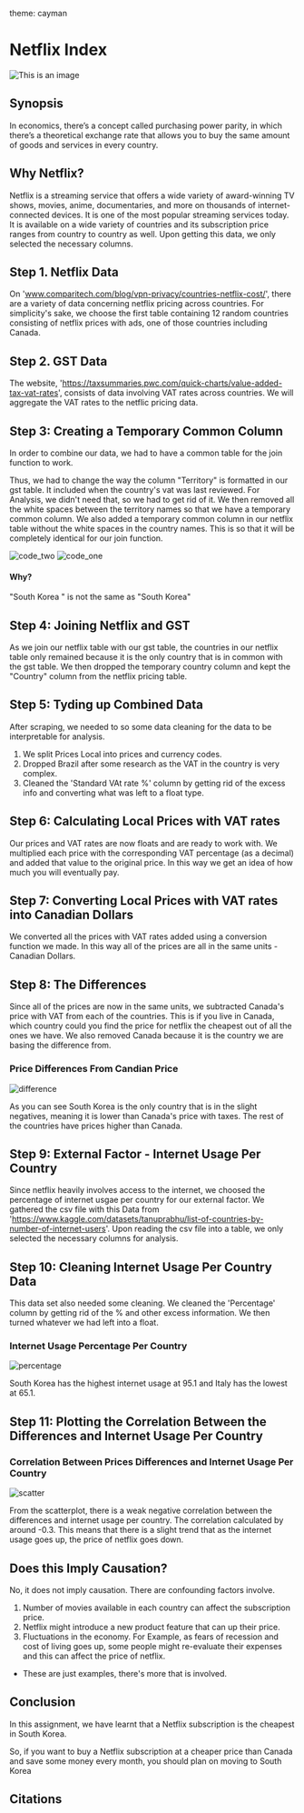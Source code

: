 theme: cayman
# Netflix Index 

![This is an image](https://upload.wikimedia.org/wikipedia/commons/7/7a/Logonetflix.png "Netflix")

## Synopsis
  In economics, there’s a concept called purchasing power parity, in which there’s a theoretical exchange rate that allows you to buy the same amount of goods and services in every country.


## Why Netflix? 
Netflix is a streaming service that offers a wide variety of award-winning TV shows, movies, anime, documentaries, and more on thousands of internet-connected devices. It is one of the most popular streaming services today. It is available on a wide variety of countries and its subscription price ranges from country to country as well. Upon getting this data, we only selected the necessary columns. 


## Step 1. Netflix Data 
On 'www.comparitech.com/blog/vpn-privacy/countries-netflix-cost/', there are a variety of data concerning netflix pricing across countries. For simplicity's sake, we choose the first table containing 12 random countries consisting of netflix prices with ads, one of those countries including Canada.



## Step 2. GST Data
The website, 'https://taxsummaries.pwc.com/quick-charts/value-added-tax-vat-rates', consists of data involving VAT rates across countries. We will aggregate the VAT rates to the netflic pricing data. 


## Step 3: Creating a Temporary Common Column 
In order to combine our data, we had to have a common table for the join function to work. 

Thus, we had to change the way the column "Territory" is formatted in our gst table. It included when the country's vat was last reviewed. For Analysis, we didn't need that, so we had to get rid of it. We then removed all the white spaces between the territory names so that we have a temporary common column. We also added a temporary common column in our netflix table without the white spaces in the country names. This is so that it will be completely identical for our join function. 

![code_two](A4A0F750-7FCE-4A56-92DE-BFC413F98386_4_5005_c.jpeg "Code2")
![code_one](46957E22-D4BB-4CDF-BA33-27A2DD7EE9AF_4_5005_c.jpeg "Code1")
#### Why? 
"South Korea " is not the same as "South Korea" 

## Step 4: Joining Netflix and GST  
As we join our netflix table with our gst table, the countries in our netflix table only remained because it is the only country that is in common with the gst table. We then dropped the temporary country column and kept the "Country" column from the netflix pricing table. 


## Step 5: Tyding up Combined Data 
After scraping, we needed to so some data cleaning for the data to be interpretable for analysis.   
1. We split Prices Local into prices and currency codes.
2. Dropped Brazil after some research as the VAT in the country is very complex.
3. Cleaned the 'Standard VAt rate %' column by getting rid of the excess info and converting what was left to a float type. 


## Step 6: Calculating Local Prices with VAT rates 
Our prices and VAT rates are now floats and are ready to work with. We multiplied each price with the corresponding VAT percentage (as a decimal) and added that value to the original price. In this way we get an idea of how much you will eventually pay. 


## Step 7: Converting Local Prices with VAT rates into Canadian Dollars 
We converted all the prices with VAT rates added using a conversion function we made. In this way all of the prices are all in the same units - Canadian Dollars. 


## Step 8: The Differences 
Since all of the prices are now in the same units, we subtracted Canada's price with VAT from each of the countries. This is if you live in Canada, which country could you find the price for netflix the cheapest out of all the ones we have. We also removed Canada because it is the country we are basing the difference from. 

### Price Differences From Candian Price 
![difference](difference.png "Difference")

As you can see South Korea is the only country that is in the slight negatives, meaning it is lower than Canada's price with taxes. The rest of the countries have prices higher than Canada. 


## Step 9: External Factor - Internet Usage Per Country 
Since netflix heavily involves access to the internet, we choosed the percentage of internet usgae per country for our external factor. 
We gathered the csv file with this Data from 'https://www.kaggle.com/datasets/tanuprabhu/list-of-countries-by-number-of-internet-users'. 
Upon reading the csv file into a table, we only selected the necessary columns for analysis. 


## Step 10: Cleaning Internet Usage Per Country Data 
This data set also needed some cleaning. We cleaned the 'Percentage' column by getting rid of the % and other excess information. We then turned whatever we had left into a float. 

### Internet Usage Percentage Per Country 
![percentage](internet_percentage.png "Percentage") 

South Korea has the highest internet usage at 95.1 and Italy has the lowest at 65.1. 


## Step 11: Plotting the Correlation Between the Differences and Internet Usage Per Country

### Correlation Between Prices Differences and Internet Usage Per Country 
![scatter](scatter.png "Scatter")  

From the scatterplot, there is a weak negative correlation between the differences and internet usage per country. The correlation calculated by around -0.3. This means that there is a slight trend that as the internet usage goes up, the price of netflix goes down. 

## Does this Imply Causation? 
No, it does not imply causation. There are confounding factors involve. 
1. Number of movies available in each country can affect the subscription price.
2. Netflix might introduce a new product feature that can up their price.
3. Fluctuations in the economy. For Example, as fears of recession and cost of living goes up, some people might re-evaluate their expenses and this can affect the price of netflix. 
* These are just examples, there's more that is involved. 

## Conclusion
In this assignment, we have learnt that a Netflix subscription is the cheapest in South Korea. 

So, if you want to buy a Netflix subscription at a cheaper price than Canada and save some money every month, you should plan on moving to South Korea


## Citations

